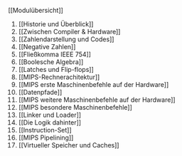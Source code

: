 [[Modulübersicht]]

1. [[Historie und Überblick]]
2. [[Zwischen Compiler & Hardware]]
3. [[Zahlendarstellung und Codes]]
4. [[Negative Zahlen]]
5. [[Fließkomma IEEE 754]]
6. [[Boolesche Algebra]]
7. [[Latches und Flip-flops]]
8. [[MIPS-Rechnerachitektur]]
9. [[MIPS erste Maschinenbefehle auf der Hardware]]
10. [[Datenpfade]]
11. [[MIPS weitere Maschinenbefehle auf der Hardware]]
12. [[MIPS besondere Maschinenbefehle]]
13. [[Linker und Loader]]
14. [[Die Logik dahinter]]
15. [[Instruction-Set]]
16. [[MIPS Pipelining]]
17. [[Virtueller Speicher und Caches]]
